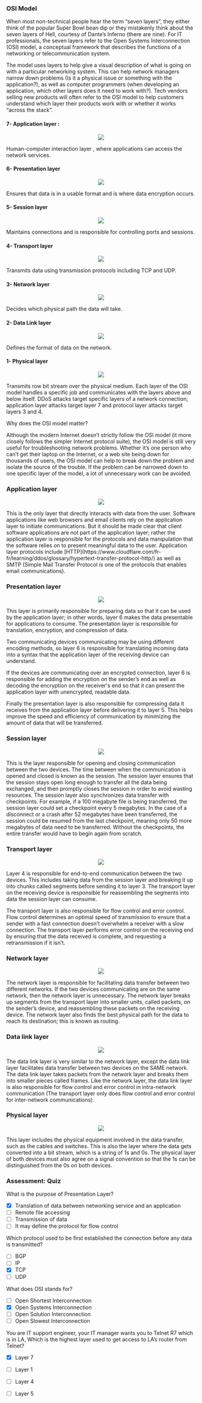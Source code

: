 ### OSI Model

When most non-technical people hear the term “seven layers”, they either think of the popular Super Bowl bean dip or they mistakenly think about the seven layers of Hell, courtesy of Dante’s Inferno (there are nine). For IT professionals, the seven layers refer to the Open Systems Interconnection (OSI) model, a conceptual framework that describes the functions of a networking or telecommunication system.

The model uses layers to help give a visual description of what is going on with a particular networking system. This can help network managers narrow down problems (Is it a physical issue or something with the application?), as well as computer programmers (when developing an application, which other layers does it need to work with?). Tech vendors selling new products will often refer to the OSI model to help customers understand which layer their products work with or whether it works “across the stack”.

#### 7- Application layer :

 <p align="center">   
 <img src="https://i.imgur.com/JwSgVUE.png"/>
 </p>

Human-computer interaction layer , where applications can access the network services.

#### 6- Presentation layer
 <p align="center">   
 <img src="https://i.imgur.com/3FDipJV.png"/>
 </p>
Ensures that data is in a usable format and is where data encryption occurs.

#### 5- Session layer 
 <p align="center">   
 <img src="https://i.imgur.com/e3QbL0U.png"/>
 </p>

Maintains connections and is responsible for controlling ports and sessions.

#### 4- Transport layer
 <p align="center">   
 <img src="https://i.imgur.com/Csllyhe.png"/>
 </p>

Transmits data using transmission protocols including TCP and UDP.

#### 3- Network layer
 <p align="center">   
 <img src="https://i.imgur.com/WuLlpt2.png"/>
 </p>

Decides which physical path the data will take.

#### 2- Data Link layer
 <p align="center">   
 <img src="https://i.imgur.com/ZzHfgh2.png"/>
 </p>
Defines the format of data on the network.

#### 1- Physical layer
 <p align="center">   
 <img src="https://i.imgur.com/T0ZjYPB.png"/>
 </p>

Transmits row bit stream over the physical medium.
Each layer of the OSI model handles a specific job and communicates with the layers above and below itself. DDoS attacks target specific layers of a network connection; application layer attacks target layer 7 and protocol layer attacks target layers 3 and 4.

Why does the OSI model matter?

Although the modern Internet doesn’t strictly follow the OSI model (it more closely follows the simpler Internet protocol suite), the OSI model is still very useful for troubleshooting network problems. Whether it’s one person who can’t get their laptop on the Internet, or a web site being down for thousands of users, the OSI model can help to break down the problem and isolate the source of the trouble. If the problem can be narrowed down to one specific layer of the model, a lot of unnecessary work can be avoided.

### Application layer
 <p align="center">   
 <img src="https://i.imgur.com/QEs5E7Q.png"/>
 </p>
This is the only layer that directly interacts with data from the user. Software applications like web browsers and email clients rely on the application layer to initiate communications. But it should be made clear that client software applications are not part of the application layer; rather the application layer is responsible for the protocols and data manipulation that the software relies on to present meaningful data to the user. Application layer protocols include [HTTP](https://www.cloudflare.com/fr-fr/learning/ddos/glossary/hypertext-transfer-protocol-http/) as well as SMTP (Simple Mail Transfer Protocol is one of the protocols that enables email communications).

### Presentation layer
 <p align="center">   
 <img src="https://i.imgur.com/fF02eyy.png"/>
 </p>

This layer is primarily responsible for preparing data so that it can be used by the application layer; in other words, layer 6 makes the data presentable for applications to consume. The presentation layer is responsible for translation, encryption, and compression of data.

Two communicating devices communicating may be using different encoding methods, so layer 6 is responsible for translating incoming data into a syntax that the application layer of the receiving device can understand.

If the devices are communicating over an encrypted connection, layer 6 is responsible for adding the encryption on the sender’s end as well as decoding the encryption on the receiver's end so that it can present the application layer with unencrypted, readable data.

Finally the presentation layer is also responsible for compressing data it receives from the application layer before delivering it to layer 5. This helps improve the speed and efficiency of communication by minimizing the amount of data that will be transferred.

### Session layer

 <p align="center">   
 <img src="https://i.imgur.com/uBj6FhB.png"/>
 </p>

This is the layer responsible for opening and closing communication between the two devices. The time between when the communication is opened and closed is known as the session. The session layer ensures that the session stays open long enough to transfer all the data being exchanged, and then promptly closes the session in order to avoid wasting resources.
The session layer also synchronizes data transfer with checkpoints. For example, if a 100 megabyte file is being transferred, the session layer could set a checkpoint every 5 megabytes. In the case of a disconnect or a crash after 52 megabytes have been transferred, the session could be resumed from the last checkpoint, meaning only 50 more megabytes of data need to be transferred. Without the checkpoints, the entire transfer would have to begin again from scratch.

### Transport layer


 <p align="center">   
 <img src="https://i.imgur.com/ow7dxxg.png"/>
 </p>

Layer 4 is responsible for end-to-end communication between the two devices. This includes taking data from the session layer and breaking it up into chunks called segments before sending it to layer 3. The transport layer on the receiving device is responsible for reassembling the segments into data the session layer can consume.

The transport layer is also responsible for flow control and error control. Flow control determines an optimal speed of transmission to ensure that a sender with a fast connection doesn’t overwhelm a receiver with a slow connection. The transport layer performs error control on the receiving end by ensuring that the data received is complete, and requesting a retransmission if it isn’t.

### Network layer

 <p align="center">   
 <img src="https://i.imgur.com/zRGvYUX.png"/>
 </p>

The network layer is responsible for facilitating data transfer between two different networks. If the two devices communicating are on the same network, then the network layer is unnecessary. The network layer breaks up segments from the transport layer into smaller units, called packets, on the sender’s device, and reassembling these packets on the receiving device. The network layer also finds the best physical path for the data to reach its destination; this is known as routing.

### Data link layer

 <p align="center">   
 <img src="https://i.imgur.com/pavtyxS.png"/>
 </p>

The data link layer is very similar to the network layer, except the data link layer facilitates data transfer between two devices on the SAME network. The data link layer takes packets from the network layer and breaks them into smaller pieces called frames. Like the network layer, the data link layer is also responsible for flow control and error control in intra-network communication (The transport layer only does flow control and error control for inter-network communications).

### Physical layer

 <p align="center">   
 <img src="https://i.imgur.com/9BryqaD.png"/>
 </p>

This layer includes the physical equipment involved in the data transfer, such as the cables and switches. This is also the layer where the data gets converted into a bit stream, which is a string of 1s and 0s. The physical layer of both devices must also agree on a signal convention so that the 1s can be distinguished from the 0s on both devices.

### Assessment: Quiz
What is the purpose of Presentation Layer?
 - [x] Translation of data between networking service and an application
 - [ ] Remote file accessing
 - [ ] Transmission of data
 - [ ] It may define the protocol for flow control

Which protocol used to be first established the connection before any data is transmitted?
 - [ ] BGP
 - [ ] IP
 - [x] TCP
 - [ ] UDP

What does OSI stands for?
 - [ ] Open Shortest Interconnection
 - [x] Open Systems Interconnection
 - [ ] Open Solution Interconnection
 - [ ] Open Slowest Interconnection

You are IT support engineer, your IT manager wants you to Telnet R7 which is in LA, Which is the highest layer used to get access to LA’s router from Telnet?
 - [x] Layer 7
 - [ ] Layer 1
 - [ ] Layer 4
 - [ ] Layer 5










